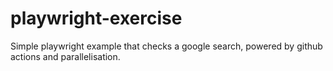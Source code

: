 # playwright-exercise

Simple playwright example that checks a google search, powered by github actions and parallelisation.

